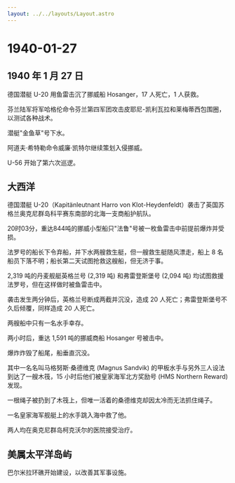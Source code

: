 ```yaml
---
layout: ../../layouts/Layout.astro
---
```


# 1940-01-27

## 1940 年 1 月 27 日

德国潜艇 U-20 用鱼雷击沉了挪威船 Hosanger，17 人死亡，1 人获救。

芬兰陆军将军哈格伦命令芬兰第四军团攻击皮耶尼-凯利瓦拉和莱梅蒂西包围圈，以测试各种战术。

潜艇"金鱼草"号下水。

阿道夫·希特勒命令威廉·凯特尔继续策划入侵挪威。

U-56 开始了第六次巡逻。

## 大西洋

德国潜艇 U-20（Kapitänleutnant Harro von
Klot-Heydenfeldt）袭击了英国苏格兰奥克尼群岛科平赛东南部的北海一支商船护航队。

20时03分，重达844吨的挪威小型船只"法鲁"号被一枚鱼雷击中前提前爆炸并受损。

法罗号的船长下令弃船，并下水两艘救生艇，但一艘救生艇随风漂走，船上 8
名船员下落不明；船长第二天试图抢救这艘船，但无济于事。

2,319 吨的丹麦舰艇英格兰号 (2,319 吨) 和弗雷登斯堡号 (2,094 吨)
均试图救援法罗号，但在这样做时被鱼雷击中。

袭击发生两分钟后，英格兰号断成两截并沉没，造成 20
人死亡；弗雷登斯堡号不久后倾覆，同样造成 20 人死亡。

两艘船中只有一名水手幸存。

两小时后，重达 1,591 吨的挪威商船 Hosanger 号被击中。

爆炸炸毁了船尾，船垂直沉没。

其中一名名叫马格努斯·桑德维克 (Magnus Sandvik)
的甲板水手与另外三人设法到达了一艘木筏，15
小时后他们被皇家海军北方奖励号 (HMS Northern Reward) 发现。

一根绳子被扔到了木筏上，但唯一活着的桑德维克却因太冷而无法抓住绳子。

一名皇家海军舰艇上的水手跳入海中救了他。

两人均在奥克尼群岛柯克沃尔的医院接受治疗。

## 美属太平洋岛屿

巴尔米拉环礁开始建设，以改善其军事设施。
